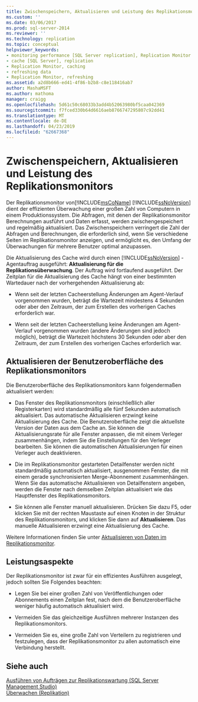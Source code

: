 ```yaml
---
title: Zwischenspeichern, Aktualisieren und Leistung des Replikationsmonitors | Microsoft-Dokumentation
ms.custom: ''
ms.date: 03/06/2017
ms.prod: sql-server-2014
ms.reviewer: ''
ms.technology: replication
ms.topic: conceptual
helpviewer_keywords:
- monitoring performance [SQL Server replication], Replication Monitor
- cache [SQL Server], replication
- Replication Monitor, caching
- refreshing data
- Replication Monitor, refreshing
ms.assetid: a2d8b666-ed41-4f86-b2b8-c8e118416ab7
author: MashaMSFT
ms.author: mathoma
manager: craigg
ms.openlocfilehash: 5d61c50c68033b3add4b52063980bf5caa042369
ms.sourcegitcommit: f7fced330b64d6616aeb8766747295807c92dd41
ms.translationtype: MT
ms.contentlocale: de-DE
ms.lasthandoff: 04/23/2019
ms.locfileid: "62667368"
---
```

# <a name="caching-refresh-and-replication-monitor-performance"></a>Zwischenspeichern, Aktualisieren und Leistung des Replikationsmonitors
  Der Replikationsmonitor von[!INCLUDE[msCoName](../../../includes/msconame-md.md)] [!INCLUDE[ssNoVersion](../../../includes/ssnoversion-md.md)] dient der effizienten Überwachung einer großen Zahl von Computern in einem Produktionssystem. Die Abfragen, mit denen der Replikationsmonitor Berechnungen ausführt und Daten erfasst, werden zwischengespeichert und regelmäßig aktualisiert. Das Zwischenspeichern verringert die Zahl der Abfragen und Berechnungen, die erforderlich sind, wenn Sie verschiedene Seiten im Replikationsmonitor anzeigen, und ermöglicht es, den Umfang der Überwachungen für mehrere Benutzer optimal anzupassen.  
  
 Die Aktualisierung des Cache wird durch einen [!INCLUDE[ssNoVersion](../../../includes/ssnoversion-md.md)] -Agentauftrag ausgeführt: **Aktualisierung für die Replikationsüberwachung**. Der Auftrag wird fortlaufend ausgeführt. Der Zeitplan für die Aktualisierung des Cache hängt von einer bestimmten Wartedauer nach der vorhergehenden Aktualisierung ab:  
  
-   Wenn seit der letzten Cacheerstellung Änderungen am Agent-Verlauf vorgenommen wurden, beträgt die Wartezeit mindestens 4 Sekunden oder aber den Zeitraum, der zum Erstellen des vorherigen Caches erforderlich war.  
  
-   Wenn seit der letzten Cacheerstellung keine Änderungen am Agent-Verlauf vorgenommen wurden (andere Änderungen sind jedoch möglich), beträgt die Wartezeit höchstens 30 Sekunden oder aber den Zeitraum, der zum Erstellen des vorherigen Caches erforderlich war.  
  
## <a name="refreshing-the-replication-monitor-user-interface"></a>Aktualisieren der Benutzeroberfläche des Replikationsmonitors  
 Die Benutzeroberfläche des Replikationsmonitors kann folgendermaßen aktualisiert werden:  
  
-   Das Fenster des Replikationsmonitors (einschließlich aller Registerkarten) wird standardmäßig alle fünf Sekunden automatisch aktualisiert. Das automatische Aktualisieren erzwingt keine Aktualisierung des Cache. Die Benutzeroberfläche zeigt die aktuellste Version der Daten aus dem Cache an. Sie können die Aktualisierungsrate für alle Fenster anpassen, die mit einem Verleger zusammenhängen, indem Sie die Einstellungen für den Verleger bearbeiten. Sie können die automatischen Aktualisierungen für einen Verleger auch deaktivieren.  
  
-   Die im Replikationsmonitor gestarteten Detailfenster werden nicht standardmäßig automatisch aktualisiert, ausgenommen Fenster, die mit einem gerade synchronisierten Merge-Abonnement zusammenhängen. Wenn Sie das automatische Aktualisieren von Detailfenstern angeben, werden die Fenster nach demselben Zeitplan aktualisiert wie das Hauptfenster des Replikationsmonitors.  
  
-   Sie können alle Fenster manuell aktualisieren. Drücken Sie dazu F5, oder klicken Sie mit der rechten Maustaste auf einen Knoten in der Struktur des Replikationsmonitors, und klicken Sie dann auf **Aktualisieren**. Das manuelle Aktualisieren erzwingt eine Aktualisierung des Cache.  
  
 Weitere Informationen finden Sie unter [Aktualisieren von Daten im Replikationsmonitor](refresh-data-in-replication-monitor.md).  
  
## <a name="performance-considerations"></a>Leistungsaspekte  
 Der Replikationsmonitor ist zwar für ein effizientes Ausführen ausgelegt, jedoch sollten Sie Folgendes beachten:  
  
-   Legen Sie bei einer großen Zahl von Veröffentlichungen oder Abonnements einen Zeitplan fest, nach dem die Benutzeroberfläche weniger häufig automatisch aktualisiert wird.  
  
-   Vermeiden Sie das gleichzeitige Ausführen mehrerer Instanzen des Replikationsmonitors.  
  
-   Vermeiden Sie es, eine große Zahl von Verteilern zu registrieren und festzulegen, dass der Replikationsmonitor zu allen automatisch eine Verbindung herstellt.  
  
## <a name="see-also"></a>Siehe auch  
 [Ausführen von Aufträgen zur Replikationswartung &#40;SQL Server Management Studio&#41;](../../../ssms/sql-server-management-studio-ssms.md)   
 [Überwachen (Replikation)](../monitoring-replication.md)  
  
  
